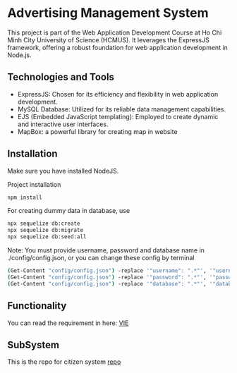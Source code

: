 # Advertising Management System

This project is part of the Web Application Development Course at Ho Chi Minh City University of Science (HCMUS). It leverages the ExpressJS framework, offering a robust foundation for web application development in Node.js.

## Technologies and Tools 
- ExpressJS: Chosen for its efficiency and flexibility in web application development.
- MySQL Database: Utilized for its reliable data management capabilities.
- EJS (Embedded JavaScript templating): Employed to create dynamic and interactive user interfaces.
- MapBox: a powerful library for creating map in website
## Installation

Make sure you have installed NodeJS.

Project installation
```bash
npm install
```

For creating dummy data in database, use
```bash
npx sequelize db:create
npx sequelize db:migrate
npx sequelize db:seed:all
```
Note: You must provide username, password and database name in ./config/config.json, or you can change these config by terminal
```bash
(Get-Content "config/config.json") -replace '"username": ".*"', '"username": "{YOUR_MYSQL_USERNAME}"' | Set-Content "config/config.json"
(Get-Content "config/config.json") -replace '"password": ".*"', '"password": "{YOUR_MYSQL_PASSWORD}"' | Set-Content "config/config.json"
(Get-Content "config/config.json") -replace '"database": ".*"', '"database": "{DB_NAME_YOU_WILL_CREATE}"' | Set-Content "config/config.json"
```

## Functionality
You can read the requirement in here: [VIE](https://drive.google.com/file/d/1bl83dBL7rmoZjc-LxhwERuki9T-C1XtI/view?usp=sharing) 


## SubSystem
This is the repo for citizen system [repo](https://github.com/ntd1241/PTUDW-NguoiDan)

